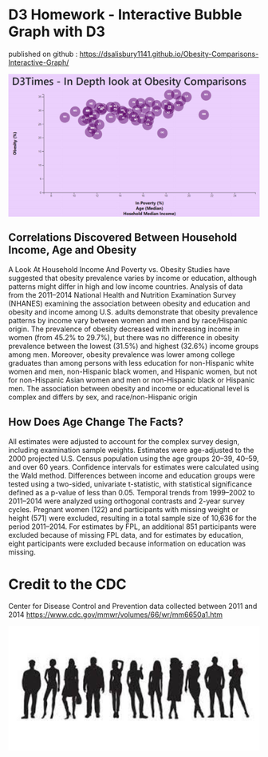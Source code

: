 # D3 Homework - Interactive Bubble Graph with D3 
published on github : https://dsalisbury1141.github.io/Obesity-Comparisons-Interactive-Graph/

<img align="center" src="https://github.com/dsalisbury1141/D3-Challenge/blob/master/Images/circleGraph.PNG" width="1000">


## Correlations Discovered Between Household Income, Age and Obesity

A Look At Household Income And Poverty vs. Obesity
Studies have suggested that obesity prevalence varies by income or education, although patterns might differ in high and low income countries. Analysis of data from the 2011–2014 National Health and Nutrition Examination Survey (NHANES) examining the association between obesity and education and obesity and income among U.S. adults demonstrate that obesity prevalence patterns by income vary between women and men and by race/Hispanic origin. The prevalence of obesity decreased with increasing income in women (from 45.2% to 29.7%), but there was no difference in obesity prevalence between the lowest (31.5%) and highest (32.6%) income groups among men. Moreover, obesity prevalence was lower among college graduates than among persons with less education for non-Hispanic white women and men, non-Hispanic black women, and Hispanic women, but not for non-Hispanic Asian women and men or non-Hispanic black or Hispanic men. The association between obesity and income or educational level is complex and differs by sex, and race/non-Hispanic origin

## How Does Age Change The Facts?
All estimates were adjusted to account for the complex survey design, including examination sample weights. Estimates were age-adjusted to the 2000 projected U.S. Census population using the age groups 20–39, 40–59, and over 60 years. Confidence intervals for estimates were calculated using the Wald method. Differences between income and education groups were tested using a two-sided, univariate t-statistic, with statistical significance defined as a p-value of less than 0.05. Temporal trends from 1999–2002 to 2011–2014 were analyzed using orthogonal contrasts and 2-year survey cycles. Pregnant women (122) and participants with missing weight or height (571) were excluded, resulting in a total sample size of 10,636 for the period 2011–2014. For estimates by FPL, an additional 851 participants were excluded because of missing FPL data, and for estimates by education, eight participants were excluded because information on education was missing.

# Credit to the CDC 
Center for Disease Control and Prevention data collected between 2011 and 2014 https://www.cdc.gov/mmwr/volumes/66/wr/mm6650a1.htm

<img img align="center" src="https://github.com/dsalisbury1141/D3-Challenge/blob/master/Images/people.jpg" width="600">


